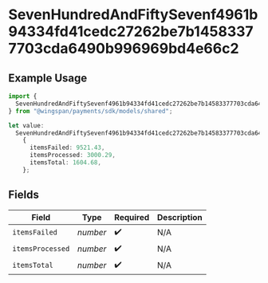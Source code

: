 # SevenHundredAndFiftySevenf4961b94334fd41cedc27262be7b14583377703cda6490b996969bd4e66c2

## Example Usage

```typescript
import {
  SevenHundredAndFiftySevenf4961b94334fd41cedc27262be7b14583377703cda6490b996969bd4e66c2,
} from "@wingspan/payments/sdk/models/shared";

let value:
  SevenHundredAndFiftySevenf4961b94334fd41cedc27262be7b14583377703cda6490b996969bd4e66c2 =
    {
      itemsFailed: 9521.43,
      itemsProcessed: 3000.29,
      itemsTotal: 1604.68,
    };
```

## Fields

| Field              | Type               | Required           | Description        |
| ------------------ | ------------------ | ------------------ | ------------------ |
| `itemsFailed`      | *number*           | :heavy_check_mark: | N/A                |
| `itemsProcessed`   | *number*           | :heavy_check_mark: | N/A                |
| `itemsTotal`       | *number*           | :heavy_check_mark: | N/A                |
